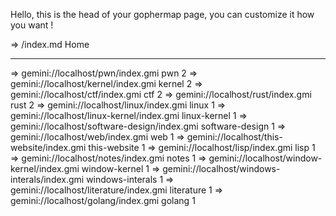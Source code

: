 Hello, this is the head of your gophermap page, you can
customize it how you want !

=>   /index.md Home

------------------------------------------------------------------
=> gemini://localhost/pwn/index.gmi pwn 2
=> gemini://localhost/kernel/index.gmi kernel 2
=> gemini://localhost/ctf/index.gmi ctf 2
=> gemini://localhost/rust/index.gmi rust 2
=> gemini://localhost/linux/index.gmi linux 1
=> gemini://localhost/linux-kernel/index.gmi linux-kernel 1
=> gemini://localhost/software-design/index.gmi software-design 1
=> gemini://localhost/web/index.gmi web 1
=> gemini://localhost/this-website/index.gmi this-website 1
=> gemini://localhost/lisp/index.gmi lisp 1
=> gemini://localhost/notes/index.gmi notes 1
=> gemini://localhost/window-kernel/index.gmi window-kernel 1
=> gemini://localhost/windows-interals/index.gmi windows-interals 1
=> gemini://localhost/literature/index.gmi literature 1
=> gemini://localhost/golang/index.gmi golang 1
